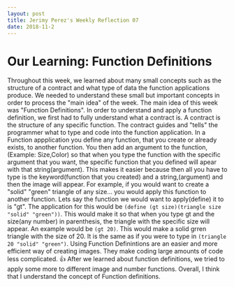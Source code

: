 ```yaml
---
layout: post
title: Jerimy Perez's Weekly Reflection 07
date: 2018-11-2
---
```


# Our Learning: Function Definitions
  Throughout this week, we learned about many small concepts such as the structure of a contract and what type of data the function applications produce. We needed to understand these small but important concepts in order to process the "main idea" of the week. The main idea of this week was "Function Definitions". In order to understand and apply a function definition, we first had to fully understand what a contract is. A contract is the structure of any specific function. The contract guides and "tells" the programmer what to type and code into the function application. In a Function appplication you define any function, that you create or already exists, to another function. You then add an argument to the function,(Example: Size,Color) so that when you type the function with the specific argument that you want, the specific function that you defined will apear with that string(argument). This makes it easier because then all you have to type is the keyword(function that you created) and a string,(argument) and then the image will appear. For example, if you would want to create a "solid" "green" triangle of any size... you would apply this function to another function. Lets say the function we would want to apply(define) it to is "gt". The application for this would be ```(define (gt size)(triangle size "solid" "green"))```. This would make it so that when you type gt and the size(any number) in parenthesis, the triangle with the specific size will appear. An example would be ```(gt 20)```. This would make a solid grren triangle with the size of 20. It is the same as if you were to type in ```(triangle 20 "solid" "green")```. Using Function Definintions are an easier and more efficient way of creating images. They make coding large amounts of code less complicated. :+1: After we learned about function definitions, we tried to apply some more to different image and number functions. Overall, I think that I understand the concept of Function definitions.

